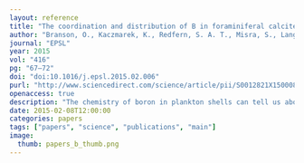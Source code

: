 ```yaml
---
layout: reference
title: "The coordination and distribution of B in foraminiferal calcite."
author: "Branson, O., Kaczmarek, K., Redfern, S. A. T., Misra, S., Langer, G., Tyliszczak , T., Bijma, J., Elderfield, H."
journal: "EPSL"
year: 2015
vol: "416"
pg: "67–72"
doi: "doi:10.1016/j.epsl.2015.02.006"
purl: "http://www.sciencedirect.com/science/article/pii/S0012821X15000849"
openaccess: true
description: "The chemistry of boron in plankton shells can tell us about the pH of past oceans, and the CO2 level in the past. I used a synchrotron to find out how this palaeo-pH-meter works."
date: 2015-02-08T12:00:00
categories: papers
tags: ["papers", "science", "publications", "main"]
image:
  thumb: papers_b_thumb.png
---
```

